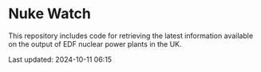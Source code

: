 # Nuke Watch

This repository includes code for retrieving the latest information available on the output of EDF nuclear power plants in the UK.

Last updated: 2024-10-11 06:15